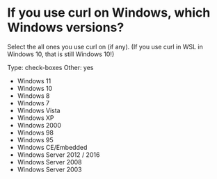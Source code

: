 # If you use curl on Windows, which Windows versions?

Select the all ones you use curl on (if any). (If you use curl in WSL in
Windows 10, that is still Windows 10!)

Type: check-boxes
Other: yes

- Windows 11
- Windows 10
- Windows 8
- Windows 7
- Windows Vista
- Windows XP
- Windows 2000
- Windows 98
- Windows 95
- Windows CE/Embedded
- Windows Server 2012 / 2016
- Windows Server 2008
- Windows Server 2003
